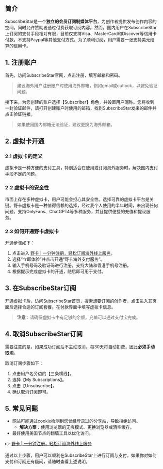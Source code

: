 ## 简介

SubscribeStar是一个**独立的会员订阅制媒体平台**，为创作者提供发布创作内容的空间，同时允许赞助者通过付费获取订阅内容。然而，国内用户在SubscribeStar上订阅的支付手段相对有限，目前仅支持Visa、MasterCard和Discover等信用卡付款，不支持Paypal等其他支付方式。为了顺利订阅，用户需要一张支持美元结算的信用卡。

## 1. 注册账户

首先，访问SubscribeStar官网，点击注册，填写邮箱和密码。

> 建议海外用户注册账户时使用海外邮箱，例如gmail或outlook，以避免验证问题。

接下来，为您创建的账户选择【Subscriber】角色，并设置用户昵称。您将收到一封验证邮件，请打开创建账户时使用的邮箱，找到SubscribeStar发来的邮件并点击验证链接。

> 如果使用国内邮箱无法验证，建议更换为海外邮箱。

## 2. 虚拟卡开通

### 2.1 虚拟卡的定义

虚拟卡是一种方便的支付工具，特别适合在使用或订阅海外服务时，解决国内支付手段不足的问题。

### 2.2 虚拟卡的安全性

市面上存在多种虚拟卡，用户可能会担心其安全性。选择可靠的虚拟卡平台是关键。野卡虚拟卡是一种值得信赖的选择，经过我个人使用的半年时间，未出现任何问题，支持OnlyFans、ChatGPT4等多种服务，并且提供便捷的充值和提现服务。

### 2.3 如何开通野卡虚拟卡

开通步骤如下：

1. 点击进入 [野卡 | 一分钟注册，轻松订阅海外线上服务](https://bit.ly/bewildcard)。
2. 选择“立即体验”并点击开通“野卡海外支付服务”。
3. 输入手机号码及验证码进行注册，支持大陆和香港手机号注册。
4. 根据提示完成虚拟卡的开通，随后即可用于支付。

## 3. 在SubscribeStar订阅

开通虚拟卡后，访问SubscribeStar首页，搜索想要订阅的创作者，点击进入其页面后选择合适的订阅套餐。在付款界面中填写虚拟卡信息。

> **注意**：请确保虚拟卡中有足够的余额，充值可以通过支付宝完成。

## 4. 取消SubscribeStar订阅

需要注意的是，如果成功订阅后不主动取消，每30天将自动扣费，因此**必须手动取消**。

取消订阅步骤如下：

1. 点击用户名旁边的【三条横线】。
2. 选择【My Subscriptions】。
3. 点击【Unsubscribe】。
4. 确认取消订阅即可。

## 5. 常见问题

- 网站可能通过cookie检测到您曾经登录过的分享站，导致拒绝访问。
  - **解决方案**：使用浏览器的无痕模式、更换浏览器或清空缓存。
- 最好使用美国节点的翻墙工具以优化访问。

👉 [野卡 | 一分钟注册，轻松订阅海外线上服务](https://bit.ly/bewildcard)

通过以上步骤，用户可以顺利在SubscribeStar上进行订阅与支付。如果你对如何支付和订阅还有疑问，请随时查看上述说明。